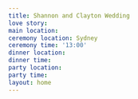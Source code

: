 ```yaml
---
title: Shannon and Clayton Wedding
love story: 
main location: 
ceremony location: Sydney
ceremony time: '13:00'
dinner location: 
dinner time: 
party location: 
party time: 
layout: home
---
```


